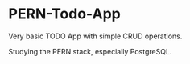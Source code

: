 # PERN-Todo-App

Very basic TODO App with simple CRUD operations.

Studying the PERN stack, especially PostgreSQL.
